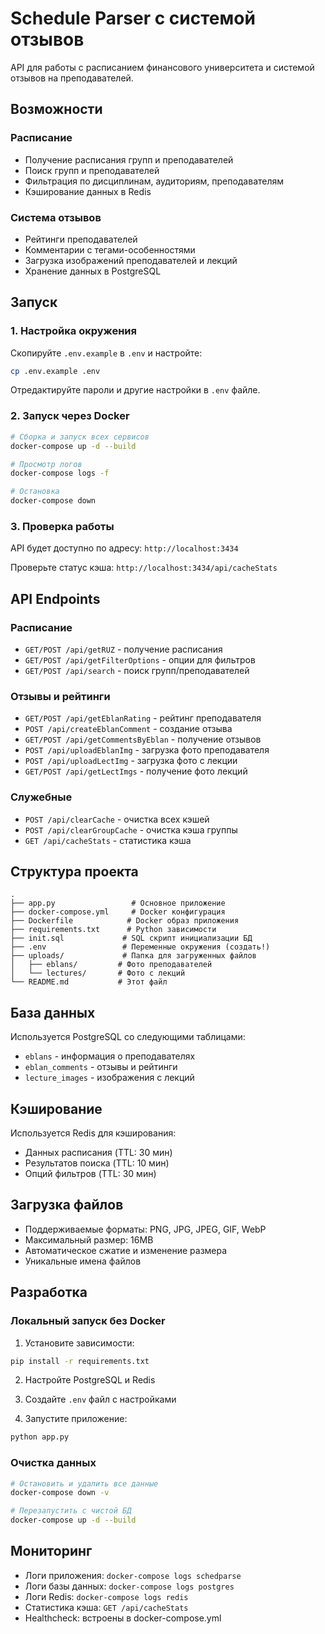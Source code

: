 # Schedule Parser с системой отзывов

API для работы с расписанием финансового университета и системой отзывов на преподавателей.

## Возможности

### Расписание
- Получение расписания групп и преподавателей
- Поиск групп и преподавателей
- Фильтрация по дисциплинам, аудиториям, преподавателям
- Кэширование данных в Redis

### Система отзывов
- Рейтинги преподавателей
- Комментарии с тегами-особенностями
- Загрузка изображений преподавателей и лекций
- Хранение данных в PostgreSQL

## Запуск

### 1. Настройка окружения

Скопируйте `.env.example` в `.env` и настройте:

```bash
cp .env.example .env
```

Отредактируйте пароли и другие настройки в `.env` файле.

### 2. Запуск через Docker

```bash
# Сборка и запуск всех сервисов
docker-compose up -d --build

# Просмотр логов
docker-compose logs -f

# Остановка
docker-compose down
```

### 3. Проверка работы

API будет доступно по адресу: `http://localhost:3434`

Проверьте статус кэша: `http://localhost:3434/api/cacheStats`

## API Endpoints

### Расписание

- `GET/POST /api/getRUZ` - получение расписания
- `GET/POST /api/getFilterOptions` - опции для фильтров
- `GET/POST /api/search` - поиск групп/преподавателей

### Отзывы и рейтинги

- `GET/POST /api/getEblanRating` - рейтинг преподавателя
- `POST /api/createEblanComment` - создание отзыва
- `GET/POST /api/getCommentsByEblan` - получение отзывов
- `POST /api/uploadEblanImg` - загрузка фото преподавателя  
- `POST /api/uploadLectImg` - загрузка фото с лекции
- `GET/POST /api/getLectImgs` - получение фото лекций

### Служебные

- `POST /api/clearCache` - очистка всех кэшей
- `POST /api/clearGroupCache` - очистка кэша группы
- `GET /api/cacheStats` - статистика кэша

## Структура проекта

```
.
├── app.py                 # Основное приложение
├── docker-compose.yml     # Docker конфигурация
├── Dockerfile            # Docker образ приложения
├── requirements.txt      # Python зависимости
├── init.sql             # SQL скрипт инициализации БД
├── .env                 # Переменные окружения (создать!)
├── uploads/             # Папка для загруженных файлов
│   ├── eblans/         # Фото преподавателей
│   └── lectures/       # Фото с лекций
└── README.md           # Этот файл
```

## База данных

Используется PostgreSQL со следующими таблицами:

- `eblans` - информация о преподавателях
- `eblan_comments` - отзывы и рейтинги  
- `lecture_images` - изображения с лекций

## Кэширование

Используется Redis для кэширования:
- Данных расписания (TTL: 30 мин)
- Результатов поиска (TTL: 10 мин)
- Опций фильтров (TTL: 30 мин)

## Загрузка файлов

- Поддерживаемые форматы: PNG, JPG, JPEG, GIF, WebP
- Максимальный размер: 16MB
- Автоматическое сжатие и изменение размера
- Уникальные имена файлов

## Разработка

### Локальный запуск без Docker

1. Установите зависимости:
```bash
pip install -r requirements.txt
```

2. Настройте PostgreSQL и Redis

3. Создайте `.env` файл с настройками

4. Запустите приложение:
```bash
python app.py
```

### Очистка данных

```bash
# Остановить и удалить все данные
docker-compose down -v

# Перезапустить с чистой БД
docker-compose up -d --build
```

## Мониторинг

- Логи приложения: `docker-compose logs schedparse`
- Логи базы данных: `docker-compose logs postgres`  
- Логи Redis: `docker-compose logs redis`
- Статистика кэша: `GET /api/cacheStats`
- Healthcheck: встроены в docker-compose.yml